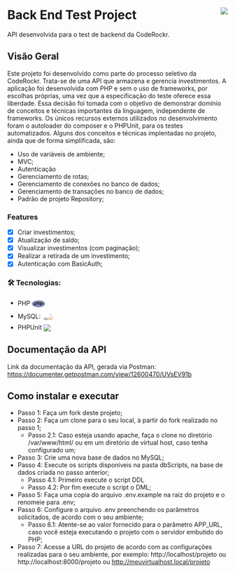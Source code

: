 # Back End Test Project <img src="https://coderockr.com/assets/images/coderockr.svg" align="right" height="50px" />

API desenvolvida para o test de backend da CodeRockr.

## Visão Geral

Este projeto foi desenvolvido como parte do processo seletivo da CodeRockr. Trata-se de uma API que armazena e gerencia investimentos.
A aplicação foi desenvolvida com PHP e sem o uso de frameworks, por escolhas próprias, uma vez que a especificação do teste oferece essa liberdade. Essa decisão foi tomada com o objetivo de demonstrar domínio de conceitos e técnicas importantes da linguagem, independente de frameworks. Os únicos recursos externos utilizados no desenvolvimento foram o autoloader do composer e o PHPUnit, para os testes automatizados.
Alguns dos conceitos e técnicas implentadas no projeto, ainda que de forma simplificada, são:
- Uso de variáveis de ambiente;
- MVC;
- Autenticação
- Gerenciamento de rotas;
- Gerenciamento de conexões no banco de dados;
- Gerenciamento de transações no banco de dados;
- Padrão de projeto Repository;

### Features
- [x] Criar investimentos;
- [x] Atualização de saldo;
- [x] Visualizar investimentos (com paginação);
- [x] Realizar a retirada de um investimento;
- [x] Autenticação com BasicAuth;

### 🛠 Tecnologias:
- PHP <img align="center" height="30" src="https://raw.githubusercontent.com/github/explore/ccc16358ac4530c6a69b1b80c7223cd2744dea83/topics/php/php.png">
  &nbsp;&nbsp;&nbsp;&nbsp;&nbsp;&nbsp;&nbsp;&nbsp;&nbsp;&nbsp;&nbsp;&nbsp;&nbsp;
- MySQL: <img align="center" height="30" src="https://raw.githubusercontent.com/github/explore/80688e429a7d4ef2fca1e82350fe8e3517d3494d/topics/mysql/mysql.png">
&nbsp;&nbsp;&nbsp;&nbsp;&nbsp;&nbsp;&nbsp;&nbsp;&nbsp;&nbsp;&nbsp;&nbsp;&nbsp;
- PHPUnit <img align="center" height="15" src="https://phpunit.de/img/phpunit.svg">

## Documentação da API

Link da documentação da API, gerada via Postman:
https://documenter.getpostman.com/view/12600470/UVsEV91b

## Como instalar e executar

- Passo 1: Faça um fork deste projeto;
- Passo 2: Faça um clone para o seu local, à partir do fork realizado no passo 1;
    - Passo 2.1: Caso esteja usando apache, faça o clone no diretório /var/www/html/ ou em um diretório de virtual host, caso tenha configurado um;
- Passo 3: Crie uma nova base de dados no MySQL;
- Passo 4: Execute os scripts disponíveis na pasta dbScripts, na base de dados criada no passo anterior;
    - Passo 4.1: Primeiro execute o script DDL 
    - Passo 4.2: Por fim execute o script o DML;
- Passo 5: Faça uma copia do arquivo .env.example na raiz do projeto e o renomeie para .env;
- Passo 6: Configure o arquivo .env preenchendo os parâmetros solicitados, de acordo com o seu ambiente;
    - Passo 6.1: Atente-se ao valor fornecido para o parâmetro APP_URL, caso você esteja executando o projeto com o servidor embutido do PHP;
- Passo 7: Acesse a URL do projeto de acordo com as configurações realizadas para o seu ambiente, por exemplo: http://localhost/projeto ou http://localhost:8000/projeto ou http://meuvirtualhost.local/projeto